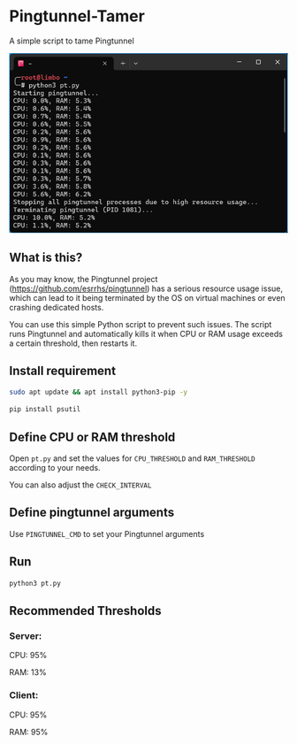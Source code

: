 # Pingtunnel-Tamer
A simple script to tame Pingtunnel

![App Screenshot](https://raw.githubusercontent.com/Sir-MmD/Pingtunnel-Tamer/refs/heads/main/screenshot.png)

## What is this?
As you may know, the Pingtunnel project (https://github.com/esrrhs/pingtunnel) has a serious resource usage issue, which can lead to it being terminated by the OS on virtual machines or even crashing dedicated hosts.

You can use this simple Python script to prevent such issues. The script runs Pingtunnel and automatically kills it when CPU or RAM usage exceeds a certain threshold, then restarts it.

## Install requirement
```bash
sudo apt update && apt install python3-pip -y 
```

```bash
pip install psutil
```

## Define CPU or RAM threshold
Open ```pt.py``` and set the values for ```CPU_THRESHOLD``` and ```RAM_THRESHOLD``` according to your needs.

You can also adjust the ```CHECK_INTERVAL```

## Define pingtunnel arguments
Use ```PINGTUNNEL_CMD``` to set your Pingtunnel arguments

## Run
```bash
python3 pt.py
```

## Recommended Thresholds

### Server:

CPU: 95%

RAM: 13%

### Client:

CPU: 95%

RAM: 95%
